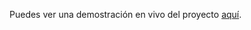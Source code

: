 
Puedes ver una demostración en vivo del proyecto [aquí](https://DiegoMZOS.github.io/flores-amarillas/).

